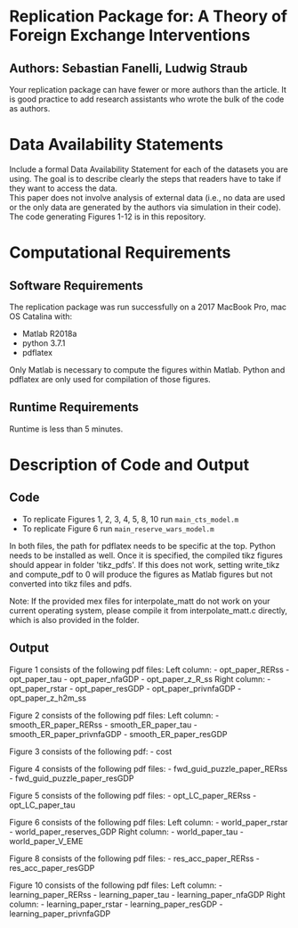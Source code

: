 # Replication Package for: A Theory of Foreign Exchange Interventions
## Authors: Sebastian Fanelli, Ludwig Straub
<annotate>Your replication package can have fewer or more authors than the article. It is good practice to add research assistants who wrote the bulk of the code as authors.</annotate><br/>
# Data Availability Statements
<annotate>Include a formal Data Availability Statement for each of the datasets you are using. The goal is to describe clearly the steps that readers have to take if they want to access the data.</annotate><br/>
This paper does not involve analysis of external data (i.e., no data are used or the only data are generated by the authors via simulation in their code). The code generating Figures 1-12 is in this repository.

# Computational Requirements
## Software Requirements
The replication package was run successfully on a 2017 MacBook Pro, mac OS Catalina with:
 - Matlab R2018a
 - python 3.7.1
 - pdflatex

Only Matlab is necessary to compute the figures within Matlab. Python and pdflatex are only used for compilation of those figures.

## Runtime Requirements
Runtime is less than 5 minutes.
# Description of Code and Output
## Code
- To replicate Figures 1, 2, 3, 4, 5, 8, 10 run `main_cts_model.m`
- To replicate Figure 6 run `main_reserve_wars_model.m`<br/>

In both files, the path for pdflatex needs to be specific at the top. Python needs to be installed as well. Once it is specified, the compiled tikz figures should appear in folder 'tikz_pdfs'. If this does not work, setting write_tikz and compute_pdf to 0 will produce the figures as Matlab figures but not converted into tikz files and pdfs.<br/>

Note: If the provided mex files for interpolate_matt do not work on your current operating system, please compile it from interpolate_matt.c directly, which is also provided in the folder.
## Output
Figure 1 consists of the following pdf files:
	Left column:
	 - opt_paper_RERss
	 - opt_paper_tau
	 - opt_paper_nfaGDP
	 - opt_paper_z_R_ss
	Right column:
	 - opt_paper_rstar
	 - opt_paper_resGDP
	 - opt_paper_privnfaGDP
	 - opt_paper_z_h2m_ss

Figure 2 consists of the following pdf files:
	Left column:
	 - smooth_ER_paper_RERss
	 - smooth_ER_paper_tau
	 - smooth_ER_paper_privnfaGDP
	 - smooth_ER_paper_resGDP

Figure 3 consists of the following pdf:
	 - cost

Figure 4 consists of the following pdf files:
	 - fwd_guid_puzzle_paper_RERss
	 - fwd_guid_puzzle_paper_resGDP

Figure 5 consists of the following pdf files:
	 - opt_LC_paper_RERss
	 - opt_LC_paper_tau

Figure 6 consists of the following pdf files:
	Left column:
	 - world_paper_rstar
	 - world_paper_reserves_GDP
	Right column:
	 - world_paper_tau
	 - world_paper_V_EME

Figure 8 consists of the following pdf files:
	 - res_acc_paper_RERss
	 - res_acc_paper_resGDP

Figure 10 consists of the following pdf files:
	Left column:
	 - learning_paper_RERss
	 - learning_paper_tau
	 - learning_paper_nfaGDP
	Right column:
	 - learning_paper_rstar
	 - learning_paper_resGDP
	 - learning_paper_privnfaGDP
